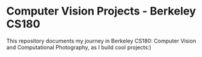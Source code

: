 # Computer Vision Projects - Berkeley CS180

This repository documents my journey in Berkeley CS180: Computer Vision and Computational Photography, as I build cool projects:) 
